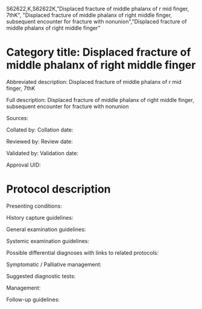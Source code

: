 S62622,K,S62622K,"Displaced fracture of middle phalanx of r mid finger, 7thK", "Displaced fracture of middle phalanx of right middle finger, subsequent encounter for fracture with nonunion","Displaced fracture of middle phalanx of right middle finger"
# Category title: Displaced fracture of middle phalanx of right middle finger

Abbreviated description: Displaced fracture of middle phalanx of r mid finger, 7thK

Full description: Displaced fracture of middle phalanx of right middle finger, subsequent encounter for fracture with nonunion

Sources:

Collated by:
Collation date:

Reviewed by:
Review date:

Validated by:
Validation date:

Approval UID:

# Protocol description

Presenting conditions:

History capture guidelines:

General examination guidelines:

Systemic examination guidelines:

Possible differential diagnoses with links to related protocols:

Symptomatic / Palliative management:

Suggested diagnostic tests:

Management:

Follow-up guidelines:
